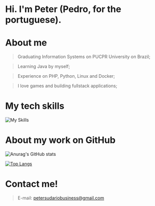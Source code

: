 # Hi. I'm Peter (Pedro, for the portuguese).

# About me

> Graduating Information Systems on PUCPR University on Brazil;

> Learning Java by myself;

> Experience on PHP, Python, Linux and Docker;

> I love games and building fullstack applications;

# My tech skills


![My Skills](https://skills.thijs.gg/icons?i=html,css,docker,git,php,mysql,postgres,tailwind)

# About my work on GitHub
![Anurag's GitHub stats](https://github-readme-stats.vercel.app/api?username=petersudario&show_icons=true&theme=transparent&locale=pt-BR )

[![Top Langs](https://github-readme-stats.vercel.app/api/top-langs/?username=petersudario&locale=pt-BR&langs_count=9&theme=transparent)](https://github.com/anuraghazra/github-readme-stats)

# Contact me!
>E-mail: petersudariobusiness@gmail.com

